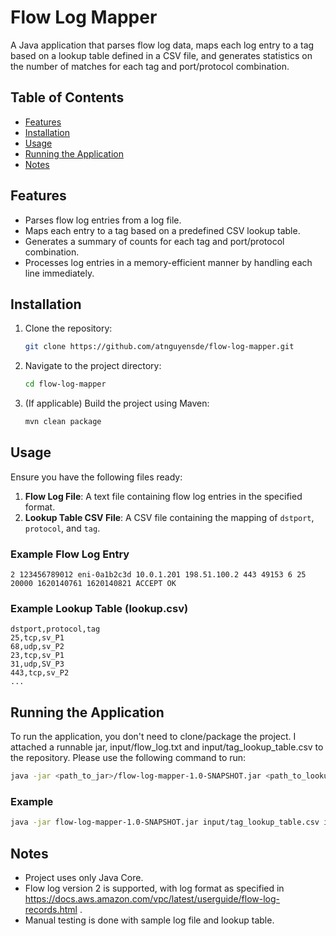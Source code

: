 # Flow Log Mapper

A Java application that parses flow log data, maps each log entry to a tag based on a lookup table defined in a CSV file, and generates statistics on the number of matches for each tag and port/protocol combination.

## Table of Contents

- [Features](#features)
- [Installation](#installation)
- [Usage](#usage)
- [Running the Application](#running-the-application)
- [Notes](#notes)

## Features

- Parses flow log entries from a log file.
- Maps each entry to a tag based on a predefined CSV lookup table.
- Generates a summary of counts for each tag and port/protocol combination.
- Processes log entries in a memory-efficient manner by handling each line immediately.

## Installation

1. Clone the repository:
   ```bash
   git clone https://github.com/atnguyensde/flow-log-mapper.git
   ```
2. Navigate to the project directory:
   ```bash
   cd flow-log-mapper
   ```
3. (If applicable) Build the project using Maven:
   ```bash
   mvn clean package
   ```

## Usage

Ensure you have the following files ready:

1. **Flow Log File**: A text file containing flow log entries in the specified format.
2. **Lookup Table CSV File**: A CSV file containing the mapping of `dstport`, `protocol`, and `tag`.

### Example Flow Log Entry
```
2 123456789012 eni-0a1b2c3d 10.0.1.201 198.51.100.2 443 49153 6 25 20000 1620140761 1620140821 ACCEPT OK
```

### Example Lookup Table (lookup.csv)
```
dstport,protocol,tag
25,tcp,sv_P1
68,udp,sv_P2
23,tcp,sv_P1
31,udp,SV_P3
443,tcp,sv_P2
...
```

## Running the Application

To run the application, you don't need to clone/package the project. I attached a runnable jar, input/flow_log.txt and input/tag_lookup_table.csv to the repository. Please use the following command to run:

```bash
java -jar <path_to_jar>/flow-log-mapper-1.0-SNAPSHOT.jar <path_to_lookup_table_csv> <path_to_flow_log_file> <path_to_tag_count_output_file> <path_to_port_protocol_count_output_file>
```

### Example
```bash
java -jar flow-log-mapper-1.0-SNAPSHOT.jar input/tag_lookup_table.csv input/flow_log.txt output/tag_count.csv output/network_record_count.csv
```

## Notes

- Project uses only Java Core.
- Flow log version 2 is supported, with log format as specified in https://docs.aws.amazon.com/vpc/latest/userguide/flow-log-records.html .
- Manual testing is done with sample log file and lookup table.
